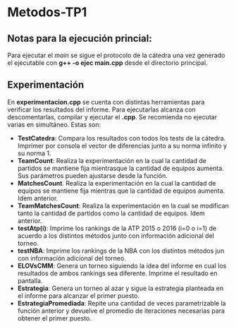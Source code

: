 # Metodos-TP1

## Notas para la ejecución princial:

Para ejecutar el _main_ se sigue el protocolo de la cátedra una vez generado el ejecutable con **g++ -o ejec main.cpp** desde el directorio principal. 

## Experimentación

En **experimentacion.cpp** se cuenta con distintas herramientas para verificar los resultados del informe. Para ejecutarlas alcanza con descomentarlas, compilar y ejecutar el **.cpp**. Se recomienda no ejecutar varias en simultáneo. Estas son:

* **TestCatedra**: Compara los resultados con todos los tests de la cátedra. Imprimer por consola el vector de diferencias junto a su norma infinito y su norma 1.
* **TeamCount**: Realiza la experimentación en la cual la cantidad de partidos se mantiene fija mientrasque la cantidad de equipos aumenta. Sus parámetros pueden ajustarse desde la función.
* **MatchesCount**. Realiza la experimentación en la cual la cantidad de equipos se mantiene fija mientras que la cantidad de equipos aumenta. Idem anterior.
* **TeamMatchesCount**: Realiza la experimentación en la cual se modifican tanto la cantidad de partidos como la cantidad de equipos. Idem anterior.
* **testAtp(i)**: Imprime los rankings de la ATP 2015 o 2016 (i=0 o i=1) de acuerdo a los distintos métodos junto con información adicional del torneo.
* **testNBA**: Imprime los rankings de la NBA con los distintos métodos jun con información adicional del torneo.
* **ELOVsCMM**: Genera un torneo siguiendo la idea del informe en cual los resultados de ambos rankings sea diferente. Imprime el resultado en pantalla.
* **Estrategia**: Genera un torneo al azar y sigue la estrategia planteada en el informe para alcanzar el primer puesto.
* **EstrategiaPromediada**: Repite una cantidad de veces parametrizable la función anterior y devuelve el promedio de iteraciones necesarias para obtener el primer puesto.



